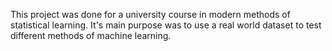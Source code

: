 This project was done for a university course in modern methods of statistical learning. 
It's main purpose was to use a real world dataset to test different methods of machine learning. 
